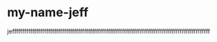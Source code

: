 # my-name-jeff
jefffffffffffffffffffffffffffffffffffffffffffffffffffffffffffffffffffffffffffffffffffffffffffffffffff

